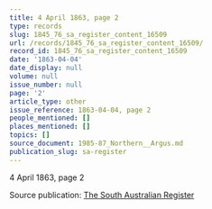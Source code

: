 ```yaml
---
title: 4 April 1863, page 2
type: records
slug: 1845_76_sa_register_content_16509
url: /records/1845_76_sa_register_content_16509/
record_id: 1845_76_sa_register_content_16509
date: '1863-04-04'
date_display: null
volume: null
issue_number: null
page: '2'
article_type: other
issue_reference: 1863-04-04, page 2
people_mentioned: []
places_mentioned: []
topics: []
source_document: 1985-87_Northern__Argus.md
publication_slug: sa-register
---
```


4 April 1863, page 2

Source publication: [The South Australian Register](/publications/sa-register/)
